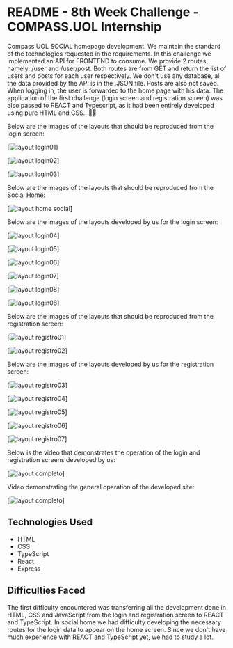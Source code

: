 # README - 8th Week Challenge - COMPASS.UOL Internship
Compass UOL SOCIAL homepage development. We maintain the standard of the technologies requested in the requirements. In this challenge we implemented an API for FRONTEND to consume. We provide 2 routes, namely: /user and /user/post. Both routes are from GET and return the list of users and posts for each user respectively. We don't use any database, all the data provided by the API is in the .JSON file. Posts are also not saved. When logging in, the user is forwarded to the home page with his data. The application of the first challenge (login screen and registration screen) was also passed to REACT and Typescript, as it had been entirely developed using pure HTML and CSS.. 🚀🚀

Below are the images of the layouts that should be reproduced from the login screen:

[<img src="./github/Layout-Login01.jpg" alt="layout login01">]

[<img src="./github/Layout-Login02.jpg" alt="layout login02">]

[<img src="./github/Layout-Login03.jpg" alt="layout login03">]

Below are the images of the layouts that should be reproduced from the Social Home:

[<img src="./github/Layout-Home-Social.jpg" alt="layout home social">]


Below are the images of the layouts developed by us for the login screen: 

[<img src="./github/Layout-Login04.jpg" alt="layout login04">]

[<img src="./github/Layout-Login05.jpg" alt="layout login05">]

[<img src="./github/Layout-Login06.jpg" alt="layout login06">]

[<img src="./github/Layout-Login07.jpg" alt="layout login07">]

[<img src="./github/Layout-Login08.jpg" alt="layout login08">]

[<img src="./github/#" alt="layout login08">]


Below are the images of the layouts that should be reproduced from the registration screen:

[<img src="./github/Layout-Registro01.jpg" alt="layout registro01">]

[<img src="./github/Layout-Registro02.jpg" alt="layout registro02">]


Below are the images of the layouts developed by us for the registration screen: 

[<img src="./github/Layout-Registro03.jpg" alt="layout registro03">]

[<img src="./github/Layout-Registro04.jpg" alt="layout registro04">]

[<img src="./github/Layout-Registro05.jpg" alt="layout registro05">]

[<img src="./github/Layout-Registro06.jpg" alt="layout registro06">]

[<img src="./github/Layout-Registro07.jpg" alt="layout registro07">]


Below is the video that demonstrates the operation of the login and registration screens developed by us:

[<img src="./github/Layout-Completo.gif" alt="layout completo">]


Video demonstrating the general operation of the developed site:

[<img src="./github/Funcionamento-Completo.gif" alt="layout completo">]

## Technologies Used
- HTML
- CSS
- TypeScript
- React
- Express 


## Difficulties Faced
The first difficulty encountered was transferring all the development done in HTML, CSS and JavaScript from the login and registration screen to REACT and TypeScript. In social home we had difficulty developing the necessary routes for the login data to appear on the home screen. Since we don't have much experience with REACT and TypeScript yet, we had to study a lot.
